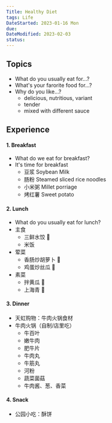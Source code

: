 ```yaml
---
Title: Healthy Diet
tags: Life
DateStarted: 2023-01-16 Mon
due:
DateModified: 2023-02-03
status:
---
```


## Topics

- What do you usually eat for...?
- What's your farorite food for...?
- Why do you like...?
  - delicious, nutritious, variant
  - tender
  - mixed with different sauce

## Experience

#### 1. Breakfast

- What do we eat for breakfast?
- It's time for breakfast
  - 豆浆 Soybean Milk
  - 肠粉 Steamed sliced rice noodles
  - 小米粥 Millet porriage
  - 烤红薯 Sweet potato

#### 2. Lunch

- What do you usually eat for lunch?
- 主食
  - 三鲜水饺 🥟
  - 米饭
- 荤菜
  - 香肠炒胡萝卜 🥕
  - 鸡蛋炒丝瓜 🥚
- 素菜
  - 拌黄瓜 🥒
  - 上海青 🥬

#### 3. Dinner

- 天虹购物：牛肉火锅食材
- 牛肉火锅（自制/店里吃）
  - 牛百叶
  - 嫩牛肉
  - 肥牛片
  - 牛肉丸
  - 牛筋丸
  - 河粉
  - 蔬菜菌菇
  - 牛肉酱、葱、香菜

#### 4. Snack

- 公园小吃：酥饼
